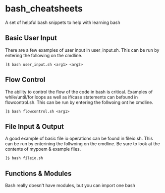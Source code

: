 # bash_cheatsheets
A set of helpful bash snippets to help with learning bash


## Basic User Input

There are a few examples of user input in user_input.sh.  This can be run by entering the following on the cmdline.
```
]$ bash user_input.sh <arg1> <arg2>
```

## Flow Control 
The ability to control the flow of the code in bash is critical.  Examples of while/until/for loops as well as if/case statements can befound in flowcontrol.sh.  This can be run by entering the follwoing ont he cmdline.

```
]$ bash flowcontrol.sh <arg1>
```


## File Input & Output

A good example of basic file io operations can be found in fileio.sh. This can be run by enterining the follwoing on the cmdline.  Be sure to look at the contents of mypoem & example files.

```
]$ bash fileio.sh
```




## Functions & Modules

Bash really doesn't have modules, but you can import one bash 